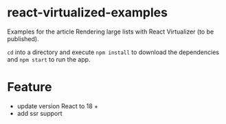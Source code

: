 # react-virtualized-examples

Examples for the article Rendering large lists with React Virtualizer (to be published).

`cd` into a directory and execute `npm install` to download the dependencies and `npm start` to run the app.

# Feature
- update version React to 18 +
- add ssr support